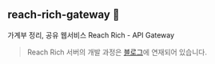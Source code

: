 ## reach-rich-gateway 👤
가계부 정리, 공유 웹서비스 Reach Rich - API Gateway
> Reach Rich 서버의 개발 과정은 [블로그](https://velog.io/@pppp0722/series/Reach-Rich-%EA%B0%9C%EB%B0%9C%EA%B8%B0)에 연재되어 있습니다.